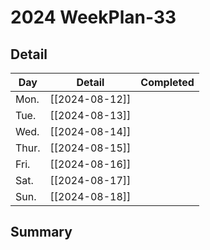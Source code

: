 # 2024 WeekPlan-33

## Detail

| Day   | Detail         | Completed |
| ----- | -------------- | --------- |
| Mon.  | [[2024-08-12]] |           |
| Tue.  | [[2024-08-13]] |           |
| Wed.  | [[2024-08-14]] |           |
| Thur. | [[2024-08-15]] |           |
| Fri.  | [[2024-08-16]] |           |
| Sat.  | [[2024-08-17]] |           |
| Sun.  | [[2024-08-18]] |           |

## Summary
